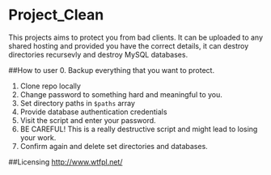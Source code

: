 Project_Clean
=============

This projects aims to protect you from bad clients. It can be uploaded to any shared hosting and provided you have the correct details, it can destroy directories recursevly and destroy MySQL databases.

##How to user
0. Backup everything that you want to protect.
1. Clone repo locally
2. Change password to something hard and meaningful to you.
3. Set directory paths in `$paths` array
4. Provide database authentication credentials
5. Visit the script and enter your password.
6. BE CAREFUL! This is a really destructive script and might lead to losing your work.
7. Confirm again and delete set directories and databases.



##Licensing
http://www.wtfpl.net/
